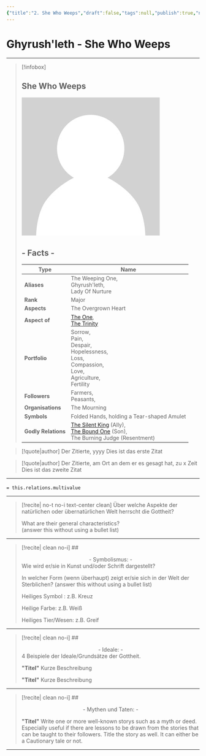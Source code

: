 ```yaml
---
{"title":"2. She Who Weeps","draft":false,"tags":null,"publish":true,"name":"She Who Weeps","aliases":"The Weeping One, <br>Ghyrush'leth, <br>Lady Of Nurture","aspects":"The Overgrown Heart","aspect_of":"The One","organisations":"The Mourning","rank":"Major","symbol":"Folded Hands, holding a Tear-shaped Amulet","portfolio":"Sorrow, <br>Pain, <br>Despair, <br>Hopelessness, <br>Loss, <br>Compassion, <br>Love, <br>Agriculture, <br>Fertility","followers":"Farmers,<br>Peasants,<br>","relations":null,"path":"3. Gods & Religion/4. The Nine/2. She Who Weeps.md","permalink":"/3-gods-and-religion/4-the-nine/2-she-who-weeps/","PassFrontmatter":true}
---
```


# Ghyrush'leth - She Who Weeps
---
> [!infobox]
> 
> 
> ## **She Who Weeps**
> 
> ![../../../NPC_Placeholder.jpg](../../NPC_Placeholder.jpg)
> 
> ## - Facts -
> | Type | Name |
> | ---- | ---- |
> | **Aliases** | The Weeping One, <br>Ghyrush'leth, <br>Lady Of Nurture |
> | **Rank** | Major |
> | **Aspects** | The Overgrown Heart |
> | **Aspect of** | [The One](../../2.%20The%20One%20True%20God/1.%20Ekh'neth%20-%20The%20One.md), <br>[The Trinity](../3.%20The%20Trinity/1.%20Treysh'neth'ar%20-%20The%20Trinity.md) |
> | **Portfolio** | Sorrow, <br>Pain, <br>Despair, <br>Hopelessness, <br>Loss, <br>Compassion, <br>Love, <br>Agriculture, <br>Fertility |
> | **Followers** | Farmers,<br>Peasants,<br> |
> | **Organisations** | The Mourning |
> | **Symbols** | Folded Hands, holding a Tear-shaped Amulet |
> | **Godly Relations** | [The Silent King](3.%20The%20Silent%20King.md) (Ally), <br>[The Bound One](4.%20The%20Bound%20One.md) (Son), <br>The Burning Judge (Resentment) |


> [!quote|author] Der Zitierte, yyyy
> Dies ist das erste Zitat

> [!quote|author] Der Zitierte, am Ort an dem er es gesagt hat, zu x Zeit
> Dies ist das zweite Zitat

---

`= this.relations.multivalue`


---
> [!recite| no-t no-i text-center clean]
> Über welche Aspekte der natürlichen oder übernatürlichen Welt herrscht die Gottheit?
>
> What are their general characteristics?  
> (answer this without using a bullet list)


---

> [!recite| clean no-i] ## <center>  - Symbolismus: - </center>
> Wie wird er/sie in Kunst und/oder Schrift dargestellt?
> 
> In welcher Form (wenn überhaupt) zeigt er/sie sich in der Welt der Sterblichen?
> (answer this without using a bullet list)
> 
> Heiliges Symbol : z.B. Kreuz
> 
> Heilige Farbe: z.B. Weiß
> 
> Heiliges Tier/Wesen: z.B. Greif

---

> [!recite| clean no-i] ## <center>  - Ideale: - </center>
> 4 Beispiele der Ideale/Grundsätze der Gottheit.
>
> **"Titel"**
> Kurze Beschreibung
>
> **"Titel"**
> Kurze Beschreibung

---

> [!recite| clean no-i] ## <center>  - Mythen und Taten: - </center>
> 
> **"Titel"**
> Write one or more well-known storys such as a myth or deed. Especially useful if there are lessons to be drawn from the stories that can be taught to their followers. Title the story as well. It can either be a Cautionary tale or not.


---
